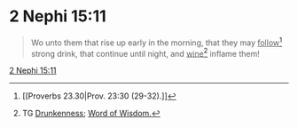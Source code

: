 # 2 Nephi 15:11

> Wo unto them that rise up early in the morning, that they may <u>follow</u>[^a] strong drink, that continue until night, and <u>wine</u>[^b] inflame them!

[2 Nephi 15:11](https://www.churchofjesuschrist.org/study/scriptures/bofm/2-ne/15?lang=eng&id=p11#p11)


[^a]: [[Proverbs 23.30|Prov. 23:30 (29-32).]]
[^b]: TG [Drunkenness](https://www.churchofjesuschrist.org/study/scriptures/tg/drunkenness?lang=eng); [Word of Wisdom.](https://www.churchofjesuschrist.org/study/scriptures/tg/word-of-wisdom?lang=eng)
